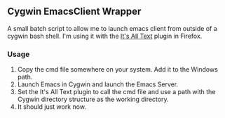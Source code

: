 Cygwin EmacsClient Wrapper
--------------------------

A small batch script to allow me to launch emacs client from outside of a cygwin bash shell. I'm using it with the [It's All Text](https://github.com/docwhat/itsalltext/) plugin in Firefox.

### Usage

1. Copy the cmd file somewhere on your system. Add it to the Windows path. 
2. Launch Emacs in Cygwin and launch the Emacs Server. 
3. Set the It's All Text plugin to call the cmd file and use a path with the Cygwin directory structure as the working directory.
4. It should just work now.
